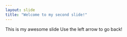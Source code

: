 ```yaml
---
layout: slide
title: "Welcome to my second slide!"
---
```

This is my awesome slide
Use the left arrow to go back!
